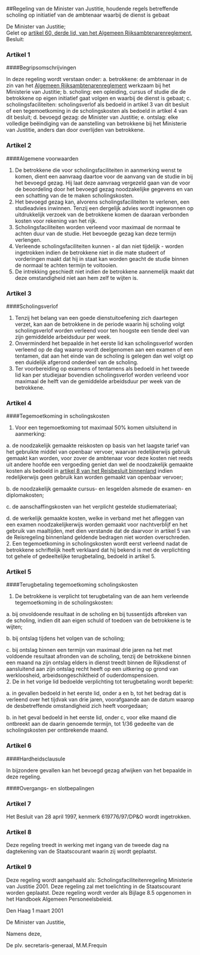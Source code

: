 <meta http-equiv='Content-Type' content='text/html; charset=utf-8' />

##Regeling van de Minister van Justitie, houdende regels betreffende scholing op initiatief van de ambtenaar waarbij de dienst is gebaat

De Minister van Justitie;  
Gelet op [artikel 60, derde lid, van het Algemeen Rijksambtenarenreglement](../../../../../../../AMvB/algemeen/rijksambtenarenreglement/BWBR0001950/README.md),
Besluit:    

### Artikel  1  

####Begripsomschrijvingen

In deze regeling wordt verstaan onder:   a. betrokkene:  de ambtenaar in de zin van het [Algemeen Rijksambtenarenreglement](../../../../../../../AMvB/algemeen/rijksambtenarenreglement/BWBR0001950/README.md) werkzaam bij het Ministerie van Justitie;    b. scholing:  een opleiding, cursus of studie die de betrokkene op eigen initiatief gaat volgen en waarbij de dienst is gebaat;    c. scholingsfaciliteiten:  scholingsverlof als bedoeld in artikel 3 van dit besluit of een tegemoetkoming in de scholingskosten als bedoeld in artikel 4 van dit besluit;    d. bevoegd gezag:  de Minister van Justitie;    e. ontslag:  elke volledige beëindiging van de aanstelling van betrokkene bij het Ministerie van Justitie, anders dan door overlijden van betrokkene.     

### Artikel  2  

####Algemene voorwaarden

1.  De betrokkene die voor scholingsfaciliteiten in aanmerking wenst te komen, dient een aanvraag daartoe voor de aanvang van de studie in bij het bevoegd gezag. Hij laat deze aanvraag vergezeld gaan van de voor de beoordeling door het bevoegd gezag noodzakelijke gegevens en van een schatting van de te maken scholingskosten.   
2.  Het bevoegd gezag kan, alvorens scholingsfaciliteiten te verlenen, een studieadvies inwinnen. Tenzij een dergelijk advies wordt ingewonnen op uitdrukkelijk verzoek van de betrokkene komen de daaraan verbonden kosten voor rekening van het rijk.   
3.  Scholingsfaciliteiten worden verleend voor maximaal de normaal te achten duur van de studie. Het bevoegde gezag kan deze termijn verlengen.   
4.  Verleende scholingsfaciliteiten kunnen - al dan niet tijdelijk - worden ingetrokken indien de betrokkene niet in die mate studeert of vorderingen maakt dat hij in staat kan worden geacht de studie binnen de normaal te achten termijn te voltooien.   
5.  De intrekking geschiedt niet indien de betrokkene aannemelijk maakt dat deze omstandigheid niet aan hem zelf te wijten is.   

### Artikel  3  

####Scholingsverlof

1.  Tenzij het belang van een goede dienstuitoefening zich daartegen verzet, kan aan de betrokkene in de periode waarin hij scholing volgt scholingsverlof worden verleend voor ten hoogste een tiende deel van zijn gemiddelde arbeidsduur per week.   
2.  Onverminderd het bepaalde in het eerste lid kan scholingsverlof worden verleend op de dag waarop wordt deelgenomen aan een examen of een tentamen, dat aan het einde van de scholing is gelegen dan wel volgt op een duidelijk afgerond onderdeel van de scholing.   
3.  Ter voorbereiding op examens of tentamens als bedoeld in het tweede lid kan per studiejaar bovendien scholingsverlof worden verleend voor maximaal de helft van de gemiddelde arbeidsduur per week van de betrokkene.   

### Artikel  4  

####Tegemoetkoming in scholingskosten

1.  Voor een tegemoetkoming tot maximaal 50% komen uitsluitend in aanmerking: 

a. de noodzakelijk gemaakte reiskosten op basis van het laagste tarief van het gebruikte middel van openbaar vervoer, waarvan redelijkerwijs gebruik gemaakt kan worden, voor zover de ambtenaar voor deze kosten niet reeds uit andere hoofde een vergoeding geniet dan wel de noodzakelijk gemaakte kosten als bedoeld in [artikel 8 van het Reisbesluit binnenland](../../../../../../../AMvB/reisbesluit/binnenland/BWBR0005889/README.md) indien redelijkerwijs geen gebruik kan worden gemaakt van openbaar vervoer;  

b. de noodzakelijk gemaakte cursus- en lesgelden alsmede de examen- en diplomakosten;  

c. de aanschaffingskosten van het verplicht gestelde studiemateriaal;  

d. de werkelijk gemaakte kosten, welke in verband met het afleggen van een examen noodzakelijkerwijs worden gemaakt voor nachtverblijf en het gebruik van maaltijden, met dien verstande dat de daarvoor in artikel 5 van de Reisregeling binnenland geldende bedragen niet worden overschreden.     
2.  Een tegemoetkoming in scholingskosten wordt eerst verleend nadat de betrokkene schriftelijk heeft verklaard dat hij bekend is met de verplichting tot gehele of gedeeltelijke terugbetaling, bedoeld in artikel 5.   

### Artikel  5  

####Terugbetaling tegemoetkoming scholingskosten

1.  De betrokkene is verplicht tot terugbetaling van de aan hem verleende tegemoetkoming in de scholingskosten: 

a. bij onvoldoende resultaat in de scholing en bij tussentijds afbreken van de scholing, indien dit aan eigen schuld of toedoen van de betrokkene is te wijten;  

b. bij ontslag tijdens het volgen van de scholing;  

c. bij ontslag binnen een termijn van maximaal drie jaren na het met voldoende resultaat afronden van de scholing, tenzij de betrokkene binnen een maand na zijn ontslag elders in dienst treedt binnen de Rijksdienst of aansluitend aan zijn ontslag recht heeft op een uitkering op grond van werkloosheid, arbeidsongeschiktheid of ouderdomspensioen.     
2.  De in het vorige lid bedoelde verplichting tot terugbetaling wordt beperkt: 

a. in gevallen bedoeld in het eerste lid, onder a en b, tot het bedrag dat is verleend over het tijdvak van drie jaren, voorafgaande aan de datum waarop de desbetreffende omstandigheid zich heeft voorgedaan;  

b. in het geval bedoeld in het eerste lid, onder c, voor elke maand die ontbreekt aan de daarin genoemde termijn, tot 1/36 gedeelte van de scholingskosten per ontbrekende maand.     

### Artikel  6  

####Hardheidsclausule

In bijzondere gevallen kan het bevoegd gezag afwijken van het bepaalde in deze regeling.  

####Overgangs- en slotbepalingen

### Artikel  7  

Het Besluit van 28 april 1997, kenmerk 619776/97/DP&O wordt ingetrokken.  

### Artikel  8  

Deze regeling treedt in werking met ingang van de tweede dag na dagtekening van de Staatscourant waarin zij wordt geplaatst.  

### Artikel  9  

Deze regeling wordt aangehaald als: Scholingsfaciliteitenregeling Ministerie van Justitie 2001. Deze regeling zal met toelichting in de Staatscourant worden geplaatst. Deze regeling wordt verder als Bijlage 8.5 opgenomen in het Handboek Algemeen Personeelsbeleid.  

Den Haag 
1 maart 2001    

De 
Minister van Justitie, 

Namens deze, 

De 
plv. secretaris-generaal, 
M.M.Frequin    
